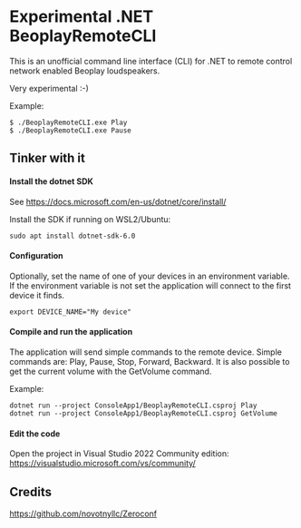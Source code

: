 # Experimental .NET BeoplayRemoteCLI

This is an unofficial command line interface (CLI) for .NET to remote control network enabled Beoplay loudspeakers.

Very experimental :-)

Example:
```
$ ./BeoplayRemoteCLI.exe Play
$ ./BeoplayRemoteCLI.exe Pause
```


## Tinker with it

#### Install the dotnet SDK
See https://docs.microsoft.com/en-us/dotnet/core/install/

Install the SDK if running on WSL2/Ubuntu:
```
sudo apt install dotnet-sdk-6.0
```

#### Configuration
Optionally, set the name of one of your devices in an environment variable.
If the environment variable is not set the application will connect to the first device it finds.
```
export DEVICE_NAME="My device"
```

#### Compile and run the application
The application will send simple commands to the remote device.
Simple commands are: Play, Pause, Stop, Forward, Backward.
It is also possible to get the current volume with the GetVolume command.

Example:
```
dotnet run --project ConsoleApp1/BeoplayRemoteCLI.csproj Play
dotnet run --project ConsoleApp1/BeoplayRemoteCLI.csproj GetVolume
```

#### Edit the code
Open the project in Visual Studio 2022 Community edition:
https://visualstudio.microsoft.com/vs/community/


## Credits

https://github.com/novotnyllc/Zeroconf
